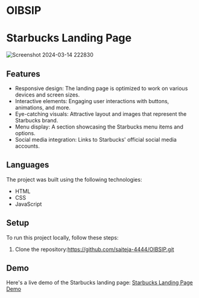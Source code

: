# OIBSIP
# Starbucks Landing Page
![Screenshot 2024-03-14 222830](https://github.com/saiteja-4444/OIBSIP/assets/140083199/bf699f43-2ad3-4e70-8d0a-a143c7b9957e)
## Features

- Responsive design: The landing page is optimized to work on various devices and screen sizes.
- Interactive elements: Engaging user interactions with buttons, animations, and more.
- Eye-catching visuals: Attractive layout and images that represent the Starbucks brand.
- Menu display: A section showcasing the Starbucks menu items and options.
- Social media integration: Links to Starbucks' official social media accounts.


## Languages

The project was built using the following technologies:

- HTML
- CSS
- JavaScript

## Setup

To run this project locally, follow these steps:

1. Clone the repository:https://github.com/saiteja-4444/OIBSIP.git


## Demo

Here's a live demo of the Starbucks landing page: [Starbucks Landing Page Demo]()
